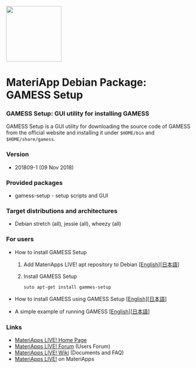 <img src="https://ma.issp.u-tokyo.ac.jp/wp-content/themes/materiapps/images/materiapps.svg" width=150>

# MateriApp Debian Package: GAMESS Setup

### GAMESS Setup: GUI utility for installing GAMESS

GAMESS Setup is a GUI utility for downloading the source code of GAMESS from the official website and installing it under ```$HOME/bin``` and ```$HOME/share/gamess```.

### Version

* 201809-1 (09 Nov 2018)

### Provided packages

* gamess-setup - setup scripts and GUI

### Target distributions and architectures

* Debian stretch (all), jessie (all), wheezy (all)

### For users

* How to install GAMESS Setup

  1. Add MateriApps LIVE! apt repository to Debian [[English](https://github.com/cmsi/MateriAppsLive/wiki/UsingMateriAppsInDebian-en)][[日本語](https://github.com/cmsi/MateriAppsLive/wiki/UsingMateriAppsInDebian)]

  2. Install GAMESS Setup

     ```
     suto apt-get install gammes-setup
     ```

* How to install GAMESS using GAMESS Setup [[English](https://github.com/cmsi/MateriAppsLive/wiki/GAMESS-en#how-to-install-gamess-using-gamess-setup)][[日本語](https://github.com/cmsi/MateriAppsLive/wiki/GAMESS#gamess-setupによるgamessのインストール)]

* A simple example of running GAMESS [[English](https://github.com/cmsi/MateriAppsLive/wiki/GAMESS-en#a-simple-example-of-running-gamess)][[日本語](https://github.com/cmsi/MateriAppsLive/wiki/GAMESS#gamessの実行例)]

### Links
  
* [MateriApps LIVE! Home Page](http://cmsi.github.io/MateriAppsLive/)
* [MateriApps LIVE! Forum](https://github.com/cmsi/MateriAppsLive-forum/wiki) (Users Forum)
* [MateriApps LIVE! Wiki](https://github.com/cmsi/MateriAppsLive/wiki) (Documents and FAQ)
* [MateriApps LIVE!](https://ma.issp.u-tokyo.ac.jp/en/app/275) on MateriApps